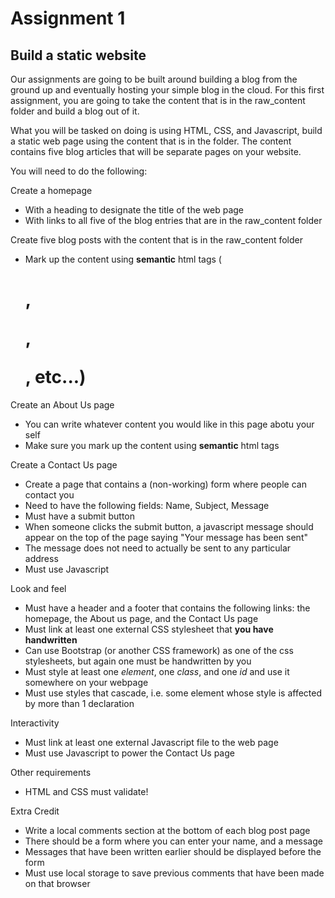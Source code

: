 # Assignment 1
## Build a static website

Our assignments are going to be built around building a blog from the ground up and eventually hosting your simple blog in the cloud. For this first assignment, you are going to take the content that is in the raw_content folder and build a blog out of it.

What you will be tasked on doing is using HTML, CSS, and Javascript, build a static web page using the content that is in the folder. The content contains five blog articles that will be separate pages on your website.

You will need to do the following:

Create a homepage
 - With a heading to designate the title of the web page
 - With links to all five of the blog entries that are in the raw_content folder
 
Create five blog posts with the content that is in the raw_content folder
 - Mark up the content using **semantic** html tags (<h1>, <p>, <section>, etc...)

Create an About Us page
 - You can write whatever content you would like in this page abotu your self
 - Make sure you mark up the content using **semantic** html tags

Create a Contact Us page
 - Create a page that contains a (non-working) form where people can contact you
 - Need to have the following fields: Name, Subject, Message
 - Must have a submit button
 - When someone clicks the submit button, a javascript message should appear on the top of the page saying "Your message has been sent"
 - The message does not need to actually be sent to any particular address
 - Must use Javascript

Look and feel
 - Must have a header and a footer that contains the following links: the homepage, the About us page, and the Contact Us page
 - Must link at least one external CSS stylesheet that **you have handwritten**
 - Can use Bootstrap (or another CSS framework) as one of the css stylesheets, but again one must be handwritten by you
 - Must style at least one *element*, one *class*, and one *id* and use it somewhere on your webpage
 - Must use styles that cascade, i.e. some element whose style is affected by more than 1 declaration

Interactivity
 - Must link at least one external Javascript file to the web page
 - Must use Javascript to power the Contact Us page

 Other requirements
 - HTML and CSS must validate!

 Extra Credit
 - Write a local comments section at the bottom of each blog post page
 - There should be a form where you can enter your name, and a message
 - Messages that have been written earlier should be displayed before the form
 - Must use local storage to save previous comments that have been made on that browser 